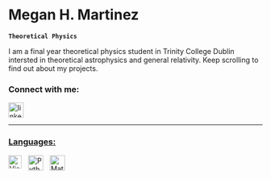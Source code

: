 # Megan H. Martinez

**`Theoretical Physics`**

I am a final year theoretical physics student in Trinity College Dublin intersted in theoretical astrophysics and general relativity. Keep scrolling to find out about my projects.

### Connect with me:
<a href="www.linkedin.com/in/megan-h-martinez-070239239">
   <img align="centre" alt="linkedin" width="30px" style="padding-right:10px"
    src="https://cdn.jsdelivr.net/gh/devicons/devicon@latest/icons/linkedin/linkedin-original.svg" />

---
### Languages:
<img align="left" alt="Visual Studio Code" width="26px" src="https://cdn.jsdelivr.net/gh/devicons/devicon/icons/vscode/vscode-original.svg" style="padding-right:10px;" />
<img align="left" alt="Python" width="30px" style="padding-right:10px;" src="https://cdn.jsdelivr.net/gh/devicons/devicon/icons/python/python-plain.svg" />
<img align="left" alt="Matlab" width="30px" style="padding-right:10px;" src="https://cdn.jsdelivr.net/gh/devicons/devicon@latest/icons/matlab/matlab-original.svg"/>


          
          
          
          
